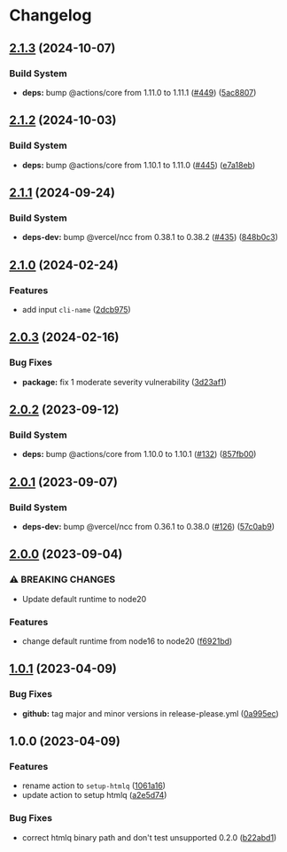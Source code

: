 # Changelog

## [2.1.3](https://github.com/remarkablemark/setup-htmlq/compare/v2.1.2...v2.1.3) (2024-10-07)


### Build System

* **deps:** bump @actions/core from 1.11.0 to 1.11.1 ([#449](https://github.com/remarkablemark/setup-htmlq/issues/449)) ([5ac8807](https://github.com/remarkablemark/setup-htmlq/commit/5ac8807767ea6527b42d654594dcc0ef969880d1))

## [2.1.2](https://github.com/remarkablemark/setup-htmlq/compare/v2.1.1...v2.1.2) (2024-10-03)


### Build System

* **deps:** bump @actions/core from 1.10.1 to 1.11.0 ([#445](https://github.com/remarkablemark/setup-htmlq/issues/445)) ([e7a18eb](https://github.com/remarkablemark/setup-htmlq/commit/e7a18eb1389d038949fb9074c61c4501024809bf))

## [2.1.1](https://github.com/remarkablemark/setup-htmlq/compare/v2.1.0...v2.1.1) (2024-09-24)


### Build System

* **deps-dev:** bump @vercel/ncc from 0.38.1 to 0.38.2 ([#435](https://github.com/remarkablemark/setup-htmlq/issues/435)) ([848b0c3](https://github.com/remarkablemark/setup-htmlq/commit/848b0c3233301b1b0da915815315f820e2413954))

## [2.1.0](https://github.com/remarkablemark/setup-htmlq/compare/v2.0.3...v2.1.0) (2024-02-24)


### Features

* add input `cli-name` ([2dcb975](https://github.com/remarkablemark/setup-htmlq/commit/2dcb975a8b59f5a26a91f073ebe5f5f896f7d589))

## [2.0.3](https://github.com/remarkablemark/setup-htmlq/compare/v2.0.2...v2.0.3) (2024-02-16)


### Bug Fixes

* **package:** fix 1 moderate severity vulnerability ([3d23af1](https://github.com/remarkablemark/setup-htmlq/commit/3d23af17aecae36a2a2463f0164231315fc144b2))

## [2.0.2](https://github.com/remarkablemark/setup-htmlq/compare/v2.0.1...v2.0.2) (2023-09-12)


### Build System

* **deps:** bump @actions/core from 1.10.0 to 1.10.1 ([#132](https://github.com/remarkablemark/setup-htmlq/issues/132)) ([857fb00](https://github.com/remarkablemark/setup-htmlq/commit/857fb00387df6d880f31281ee1b9f0f328aaac85))

## [2.0.1](https://github.com/remarkablemark/setup-htmlq/compare/v2.0.0...v2.0.1) (2023-09-07)


### Build System

* **deps-dev:** bump @vercel/ncc from 0.36.1 to 0.38.0 ([#126](https://github.com/remarkablemark/setup-htmlq/issues/126)) ([57c0ab9](https://github.com/remarkablemark/setup-htmlq/commit/57c0ab970ca5476f1f91995b0a2f44689fd7f745))

## [2.0.0](https://github.com/remarkablemark/setup-htmlq/compare/v1.0.1...v2.0.0) (2023-09-04)


### ⚠ BREAKING CHANGES

* Update default runtime to node20

### Features

* change default runtime from node16 to node20 ([f6921bd](https://github.com/remarkablemark/setup-htmlq/commit/f6921bdf25ec94850ebdcba972c18079c23f8ffc))

## [1.0.1](https://github.com/remarkablemark/setup-htmlq/compare/v1.0.0...v1.0.1) (2023-04-09)


### Bug Fixes

* **github:** tag major and minor versions in release-please.yml ([0a995ec](https://github.com/remarkablemark/setup-htmlq/commit/0a995ec1dfc9177bbb450f1539f5560a102ef9b5))

## 1.0.0 (2023-04-09)


### Features

* rename action to `setup-htmlq` ([1061a16](https://github.com/remarkablemark/setup-htmlq/commit/1061a16c6431e5f5016739321f676f295e2f0622))
* update action to setup htmlq ([a2e5d74](https://github.com/remarkablemark/setup-htmlq/commit/a2e5d7425dd02a86fa6b21abb84d999d300019fe))


### Bug Fixes

* correct htmlq binary path and don't test unsupported 0.2.0 ([b22abd1](https://github.com/remarkablemark/setup-htmlq/commit/b22abd1aba9f08d3e492efb2f05484a0ef046304))
